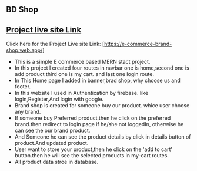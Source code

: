 ## BD Shop 
## [ Project live site Link](https://e-commerce-brand-shop.web.app/)

Click here for the Project Live site Link: [https://e-commerce-brand-shop.web.app/]

* This is a simple E commerce based MERN stact project.
* In this project I created four routes in navbar one is home,second one is add product third one is my cart. and last one login route.
* In This Home page I added in banner,brad shop, why choose us and footer.
* In this website I used in Authentication by firebase. like login,Register,And login with google.
* Brand shop is created for someone buy our product. whice user choose any brand.
* If someone buy Preferred product,then he click on the preferred brand.then redirect to login page if he/she not loggedIn, otherwise he can see the our brand product.
* And Someone he can see the product details by click in details button of product.And updated product.
* User want to store your product,then he click on the 'add to cart' button.then he will see the selected products in my-cart routes.
* All product data stroe in database.
  
